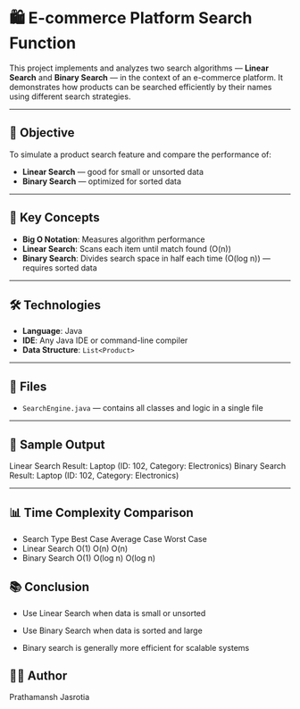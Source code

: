 # 🛍️ E-commerce Platform Search Function 

This project implements and analyzes two search algorithms — **Linear Search** and **Binary Search** — in the context of an e-commerce platform. It demonstrates how products can be searched efficiently by their names using different search strategies.

---

## 📌 Objective

To simulate a product search feature and compare the performance of:
- **Linear Search** — good for small or unsorted data
- **Binary Search** — optimized for sorted data

---

## 🧩 Key Concepts

- **Big O Notation**: Measures algorithm performance
- **Linear Search**: Scans each item until match found (O(n))
- **Binary Search**: Divides search space in half each time (O(log n)) — requires sorted data

---

## 🛠️ Technologies

- **Language**: Java
- **IDE**: Any Java IDE or command-line compiler
- **Data Structure**: `List<Product>`

---

## 📂 Files

- `SearchEngine.java` — contains all classes and logic in a single file

---

## 🧪 Sample Output

Linear Search Result: Laptop (ID: 102, Category: Electronics)
Binary Search Result: Laptop (ID: 102, Category: Electronics)

---

## 📊 Time Complexity Comparison
- Search Type	Best Case	Average Case	Worst Case
- Linear Search	O(1)	O(n)	O(n)
- Binary Search	O(1)	O(log n)	O(log n)

## 📚 Conclusion
- Use Linear Search when data is small or unsorted

- Use Binary Search when data is sorted and large

- Binary search is generally more efficient for scalable systems

## 👨‍💻 Author
Prathamansh Jasrotia

